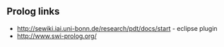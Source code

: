 ## Prolog links
* http://sewiki.iai.uni-bonn.de/research/pdt/docs/start - eclipse plugin
* http://www.swi-prolog.org/
